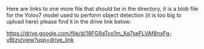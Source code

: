 Here are links to one more file that should be in the directory, it is a blob file for the Yolov7 model used to perform object detection (it is too big to upload here) please find it in the drive link below: 

https://drive.google.com/file/d/18FG9aTco1m_Xq7seFLVAf8nxFg-vBtzv/view?usp=drive_link 
